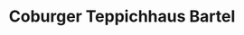 ---
title: "Coburger Teppichhaus Bartel"
url: /coburg/coburger-teppichhaus-bartel-steinweg/
shop: Teppiche
---